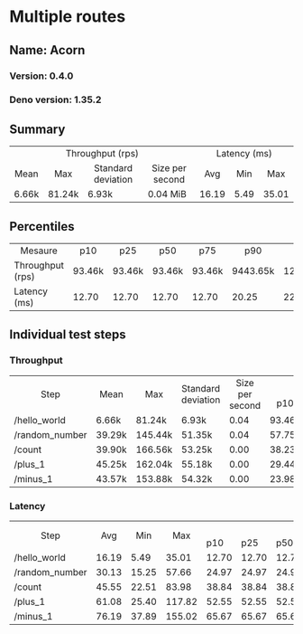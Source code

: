 # Multiple routes
## Name: Acorn 

### Version: 0.4.0
### Deno version: 1.35.2

## Summary
<table>
<tr>
    <td align="center" colspan="4">Throughput (rps)</td>
    <td align="center" colspan="3">Latency (ms)</td>
</tr>
<tr>
    <td align="center">Mean</td>
    <td align="center">Max</td>
    <td align="center">Standard deviation</td>
    <td align="center">Size per second</td>
    <td align="center">Avg</td>
    <td align="center">Min</td>
    <td align="center">Max</td>
</tr>
<tr>
    <td>6.66k</td>
    <td>81.24k</td>
    <td>6.93k</td>
    <td>0.04 MiB</td>
    <td>16.19</td>
    <td>5.49</td>
    <td>35.01</td>
</tr>
</table>

## Percentiles

<table>
<tr>
  <td align="center">Mesaure</td>
  <td align="center">p10</td>
  <td align="center">p25</td>
  <td align="center">p50</td>
  <td align="center">p75</td>
  <td align="center">p90</td>
  <td align="center">p95</td>
  <td align="center">p99</td>
</tr>
<tr>
  <td>Throughput (rps)</td>
  <td>93.46k</td>
  <td>93.46k</td>
  <td>93.46k</td>
  <td>93.46k</td>
  <td>9443.65k</td>
  <td>12399.11k</td>
  <td>34152.95k</td>
</tr>
<tr>
  <td>Latency (ms)</td>
  <td>12.70</td>
  <td>12.70</td>
  <td>12.70</td>
  <td>12.70</td>
  <td>20.25</td>
  <td>22.29</td>
  <td>27.13</td>
</tr>
</table>

## Individual test steps

### Throughput

<table>
<tr>
  <td align="center" rowspan="2">Step</td>
  <td align="center" rowspan="2">Mean</td>
  <td align="center" rowspan="2">Max</td>
  <td align="center" rowspan="2">Standard deviation</td>
  <td align="center" rowspan="2">Size per second</td>
  <td align="center" colspan="7">Percentiles</td>
</tr>
<tr>
  <!-- still Step -->
  <!-- still Mean -->
  <!-- still Max -->
  <!-- still Standard deviation -->
  <!-- still Size per second -->
  <td align="center">p10</td>
  <td align="center">p25</td>
  <td align="center">p50</td>
  <td align="center">p75</td>
  <td align="center">p90</td>
  <td align="center">p95</td>
  <td align="center">p99</td>
</tr>
<tr>
  <td>/hello_world</td>
  <td>6.66k</td>
  <td>81.24k</td>
  <td>6.93k</td>
  <td>0.04</td>
  <td>93.46k</td>
  <td>93.46k</td>
  <td>93.46k</td>
  <td>93.46k</td>
  <td>9443.65k</td>
  <td>12399.11k</td>
  <td>34152.95k</td>
</tr><tr>
  <td>/random_number</td>
  <td>39.29k</td>
  <td>145.44k</td>
  <td>51.35k</td>
  <td>0.04</td>
  <td>57.75k</td>
  <td>57.75k</td>
  <td>57.75k</td>
  <td>57.75k</td>
  <td>119692.39k</td>
  <td>124438.57k</td>
  <td>132627.46k</td>
</tr><tr>
  <td>/count</td>
  <td>39.90k</td>
  <td>166.56k</td>
  <td>53.25k</td>
  <td>0.00</td>
  <td>38.23k</td>
  <td>38.23k</td>
  <td>38.23k</td>
  <td>38.23k</td>
  <td>123292.96k</td>
  <td>131315.29k</td>
  <td>144628.62k</td>
</tr><tr>
  <td>/plus_1</td>
  <td>45.25k</td>
  <td>162.04k</td>
  <td>55.18k</td>
  <td>0.00</td>
  <td>29.44k</td>
  <td>29.44k</td>
  <td>29.44k</td>
  <td>29.44k</td>
  <td>126543.72k</td>
  <td>131843.79k</td>
  <td>143447.63k</td>
</tr><tr>
  <td>/minus_1</td>
  <td>43.57k</td>
  <td>153.88k</td>
  <td>54.32k</td>
  <td>0.00</td>
  <td>23.98k</td>
  <td>23.98k</td>
  <td>23.98k</td>
  <td>23.98k</td>
  <td>123820.89k</td>
  <td>130165.67k</td>
  <td>140533.70k</td>
</tr></table>

### Latency

<table>
<tr>
  <td align="center" rowspan="2">Step</td>
  <td align="center" rowspan="2">Avg</td>
  <td align="center" rowspan="2">Min</td>
  <td align="center" rowspan="2">Max</td>
  <td align="center" colspan="7">Percentiles</td>
</tr>
<tr>
  <!-- still Avg -->
  <!-- still Min -->
  <!-- still Max -->
  <td>p10</td>
  <td>p25</td>
  <td>p50</td>
  <td>p75</td>
  <td>p90</td>
  <td>p95</td>
  <td>p99</td>
</tr>
<tr>
  <td>/hello_world</td>
  <td>16.19</td>
  <td>5.49</td>
  <td>35.01</td>
  <td>12.70</td>
  <td>12.70</td>
  <td>12.70</td>
  <td>12.70</td>
  <td>20.25</td>
  <td>22.29</td>
  <td>27.13</td>
</tr><tr>
  <td>/random_number</td>
  <td>30.13</td>
  <td>15.25</td>
  <td>57.66</td>
  <td>24.97</td>
  <td>24.97</td>
  <td>24.97</td>
  <td>24.97</td>
  <td>35.39</td>
  <td>41.64</td>
  <td>47.71</td>
</tr><tr>
  <td>/count</td>
  <td>45.55</td>
  <td>22.51</td>
  <td>83.98</td>
  <td>38.84</td>
  <td>38.84</td>
  <td>38.84</td>
  <td>38.84</td>
  <td>51.40</td>
  <td>63.93</td>
  <td>70.71</td>
</tr><tr>
  <td>/plus_1</td>
  <td>61.08</td>
  <td>25.40</td>
  <td>117.82</td>
  <td>52.55</td>
  <td>52.55</td>
  <td>52.55</td>
  <td>52.55</td>
  <td>67.58</td>
  <td>82.33</td>
  <td>94.64</td>
</tr><tr>
  <td>/minus_1</td>
  <td>76.19</td>
  <td>37.89</td>
  <td>155.02</td>
  <td>65.67</td>
  <td>65.67</td>
  <td>65.67</td>
  <td>65.67</td>
  <td>84.48</td>
  <td>102.25</td>
  <td>117.46</td>
</tr></table>
